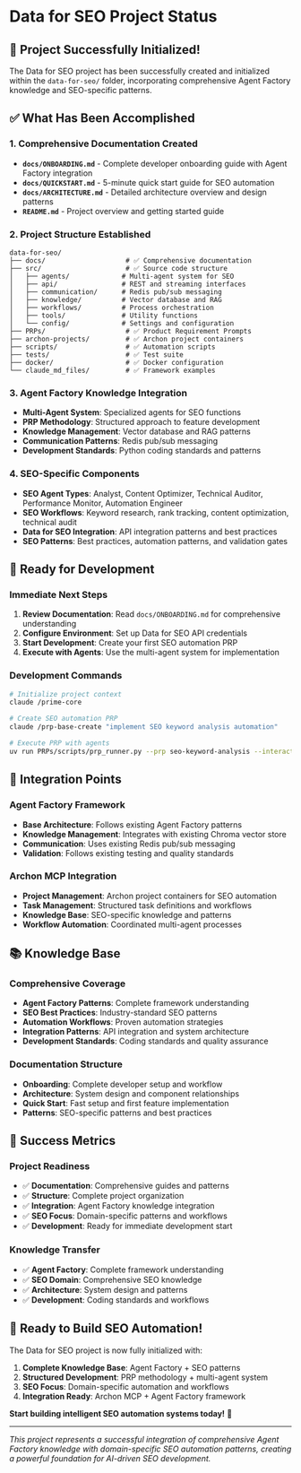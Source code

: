 # Data for SEO Project Status

## 🎯 **Project Successfully Initialized!**

The Data for SEO project has been successfully created and initialized within the `data-for-seo/` folder, incorporating comprehensive Agent Factory knowledge and SEO-specific patterns.

## ✅ **What Has Been Accomplished**

### 1. **Comprehensive Documentation Created**
- **`docs/ONBOARDING.md`** - Complete developer onboarding guide with Agent Factory integration
- **`docs/QUICKSTART.md`** - 5-minute quick start guide for SEO automation
- **`docs/ARCHITECTURE.md`** - Detailed architecture overview and design patterns
- **`README.md`** - Project overview and getting started guide

### 2. **Project Structure Established**
```
data-for-seo/
├── docs/                    # ✅ Comprehensive documentation
├── src/                     # ✅ Source code structure
│   ├── agents/             # Multi-agent system for SEO
│   ├── api/                # REST and streaming interfaces
│   ├── communication/      # Redis pub/sub messaging
│   ├── knowledge/          # Vector database and RAG
│   ├── workflows/          # Process orchestration
│   ├── tools/              # Utility functions
│   └── config/             # Settings and configuration
├── PRPs/                    # ✅ Product Requirement Prompts
├── archon-projects/         # ✅ Archon project containers
├── scripts/                 # ✅ Automation scripts
├── tests/                   # ✅ Test suite
├── docker/                  # ✅ Docker configuration
└── claude_md_files/         # ✅ Framework examples
```

### 3. **Agent Factory Knowledge Integration**
- **Multi-Agent System**: Specialized agents for SEO functions
- **PRP Methodology**: Structured approach to feature development
- **Knowledge Management**: Vector database and RAG patterns
- **Communication Patterns**: Redis pub/sub messaging
- **Development Standards**: Python coding standards and patterns

### 4. **SEO-Specific Components**
- **SEO Agent Types**: Analyst, Content Optimizer, Technical Auditor, Performance Monitor, Automation Engineer
- **SEO Workflows**: Keyword research, rank tracking, content optimization, technical audit
- **Data for SEO Integration**: API integration patterns and best practices
- **SEO Patterns**: Best practices, automation patterns, and validation gates

## 🚀 **Ready for Development**

### **Immediate Next Steps**
1. **Review Documentation**: Read `docs/ONBOARDING.md` for comprehensive understanding
2. **Configure Environment**: Set up Data for SEO API credentials
3. **Start Development**: Create your first SEO automation PRP
4. **Execute with Agents**: Use the multi-agent system for implementation

### **Development Commands**
```bash
# Initialize project context
claude /prime-core

# Create SEO automation PRP
claude /prp-base-create "implement SEO keyword analysis automation"

# Execute PRP with agents
uv run PRPs/scripts/prp_runner.py --prp seo-keyword-analysis --interactive
```

## 🔗 **Integration Points**

### **Agent Factory Framework**
- **Base Architecture**: Follows existing Agent Factory patterns
- **Knowledge Management**: Integrates with existing Chroma vector store
- **Communication**: Uses existing Redis pub/sub messaging
- **Validation**: Follows existing testing and quality standards

### **Archon MCP Integration**
- **Project Management**: Archon project containers for SEO automation
- **Task Management**: Structured task definitions and workflows
- **Knowledge Base**: SEO-specific knowledge and patterns
- **Workflow Automation**: Coordinated multi-agent processes

## 📚 **Knowledge Base**

### **Comprehensive Coverage**
- **Agent Factory Patterns**: Complete framework understanding
- **SEO Best Practices**: Industry-standard SEO patterns
- **Automation Workflows**: Proven automation strategies
- **Integration Patterns**: API integration and system architecture
- **Development Standards**: Coding standards and quality assurance

### **Documentation Structure**
- **Onboarding**: Complete developer setup and workflow
- **Architecture**: System design and component relationships
- **Quick Start**: Fast setup and first feature implementation
- **Patterns**: SEO-specific patterns and best practices

## 🎉 **Success Metrics**

### **Project Readiness**
- ✅ **Documentation**: Comprehensive guides and patterns
- ✅ **Structure**: Complete project organization
- ✅ **Integration**: Agent Factory knowledge integration
- ✅ **SEO Focus**: Domain-specific patterns and workflows
- ✅ **Development**: Ready for immediate development start

### **Knowledge Transfer**
- ✅ **Agent Factory**: Complete framework understanding
- ✅ **SEO Domain**: Comprehensive SEO knowledge
- ✅ **Architecture**: System design and patterns
- ✅ **Development**: Coding standards and workflows

## 🚀 **Ready to Build SEO Automation!**

The Data for SEO project is now fully initialized with:

1. **Complete Knowledge Base**: Agent Factory + SEO patterns
2. **Structured Development**: PRP methodology + multi-agent system
3. **SEO Focus**: Domain-specific automation and workflows
4. **Integration Ready**: Archon MCP + Agent Factory framework

**Start building intelligent SEO automation systems today!** 🎯

---

*This project represents a successful integration of comprehensive Agent Factory knowledge with domain-specific SEO automation patterns, creating a powerful foundation for AI-driven SEO development.*
